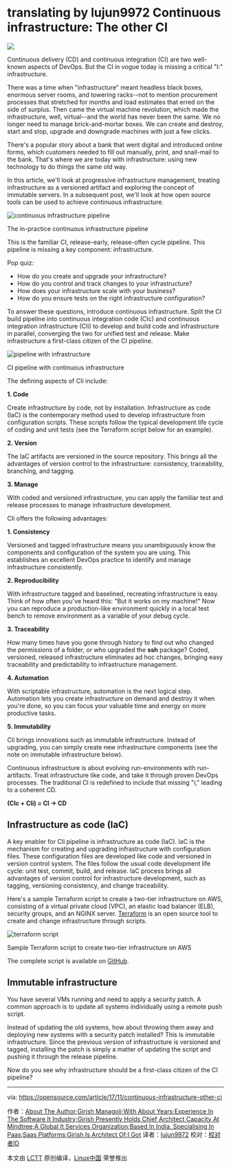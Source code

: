 translating by lujun9972
Continuous infrastructure: The other CI
======
![](https://opensource.com/sites/default/files/styles/image-full-size/public/lead-images/BIZ_darwincloud_520x292_0311LL.png?itok=74DLgd8Q)

Continuous delivery (CD) and continuous integration (CI) are two well-known aspects of DevOps. But the CI in vogue today is missing a critical "I:" infrastructure.

There was a time when "infrastructure" meant headless black boxes, enormous server rooms, and towering racks--not to mention procurement processes that stretched for months and load estimates that erred on the side of surplus. Then came the virtual machine revolution, which made the infrastructure, well, virtual--and the world has never been the same. We no longer need to manage brick-and-mortar boxes. We can create and destroy, start and stop, upgrade and downgrade machines with just a few clicks.

There's a popular story about a bank that went digital and introduced online forms, which customers needed to fill out manually, print, and snail-mail to the bank. That's where we are today with infrastructure: using new technology to do things the same old way.

In this article, we'll look at progressive infrastructure management, treating infrastructure as a versioned artifact and exploring the concept of immutable servers. In a subsequent post, we'll look at how open source tools can be used to achieve continuous infrastructure.


![continuous infrastructure pipeline][2]


The in-practice continuous infrastructure pipeline

This is the familiar CI, release-early, release-often cycle pipeline. This pipeline is missing a key component: infrastructure.

Pop quiz:

  * How do you create and upgrade your infrastructure?
  * How do you control and track changes to your infrastructure?
  * How does your infrastructure scale with your business?
  * How do you ensure tests on the right infrastructure configuration?



To answer these questions, introduce continuous infrastructure. Split the CI build pipeline into continuous integration code (CIc) and continuous integration infrastructure (CIi) to develop and build code and infrastructure in parallel, converging the two for unified test and release. Make infrastructure a first-class citizen of the CI pipeline.


![pipeline with infrastructure][4]


CI pipeline with continuous infrastructure

The defining aspects of CIi include:

**1\. Code**

Create infrastructure by code, not by installation. Infrastructure as code (IaC) is the contemporary method used to develop infrastructure from configuration scripts. These scripts follow the typical development life cycle of coding and unit tests (see the Terraform script below for an example).

**2\. Version**

The IaC artifacts are versioned in the source repository. This brings all the advantages of version control to the infrastructure: consistency, traceability, branching, and tagging.

**3\. Manage**

With coded and versioned infrastructure, you can apply the familiar test and release processes to manage infrastructure development.

CIi offers the following advantages:

**1\. Consistency**

Versioned and tagged infrastructure means you unambiguously know the components and configuration of the system you are using. This establishes an excellent DevOps practice to identify and manage infrastructure consistently.

**2\. Reproducibility**

With infrastructure tagged and baselined, recreating infrastructure is easy. Think of how often you've heard this: "But it works on my machine!" Now you can reproduce a production-like environment quickly in a local test bench to remove environment as a variable of your debug cycle.

**3\. Traceability**

How many times have you gone through history to find out who changed the permissions of a folder, or who upgraded the **ssh** package? Coded, versioned, released infrastructure eliminates ad hoc changes, bringing easy traceability and predictability to infrastructure management.

**4\. Automation**

With scriptable infrastructure, automation is the next logical step. Automation lets you create infrastructure on demand and destroy it when you're done, so you can focus your valuable time and energy on more productive tasks.

**5\. Immutability**

CIi brings innovations such as immutable infrastructure. Instead of upgrading, you can simply create new infrastructure components (see the note on immutable infrastructure below).

Continuous infrastructure is about evolving run-environments with run-artifacts. Treat infrastructure like code, and take it through proven DevOps processes. The traditional CI is redefined to include that missing "i," leading to a coherent CD.

**(CIc + CIi) = CI -> CD**

## Infrastructure as code (IaC)

A key enabler for CIi pipeline is infrastructure as code (IaC). IaC is the mechanism for creating and upgrading infrastructure with configuration files. These configuration files are developed like code and versioned in version control system. The files follow the usual code development life cycle: unit test, commit, build, and release. IaC process brings all advantages of version control for infrastructure development, such as tagging, versioning consistency, and change traceability.

Here's a sample Terraform script to create a two-tier infrastructure on AWS, consisting of a virtual private cloud (VPC), an elastic load balancer (ELB), security groups, and an NGINX server. [Terraform][5] is an open source tool to create and change infrastructure through scripts.


![terraform script][7]


Sample Terraform script to create two-tier infrastructure on AWS

The complete script is available on [GitHub][8].

## Immutable infrastructure

You have several VMs running and need to apply a security patch. A common approach is to update all systems individually using a remote push script.

Instead of updating the old systems, how about throwing them away and deploying new systems with a security patch installed? This is immutable infrastructure. Since the previous version of infrastructure is versioned and tagged, installing the patch is simply a matter of updating the script and pushing it through the release pipeline.

Now do you see why infrastructure should be a first-class citizen of the CI pipeline?

--------------------------------------------------------------------------------

via: https://opensource.com/article/17/11/continuous-infrastructure-other-ci

作者：[About The Author;Girish Managoli;With About Years;Experience In The Software It Industry;Girish Presently Holds Chief Architect Capacity At Mindtree;A Global It Services Organization;Based In India. Specialising In Paas;Saas Platforms;Girish Is Architect Of;I Got][a]
译者：[lujun9972](https://github.com/lujun9972)
校对：[校对者ID](https://github.com/校对者ID)

本文由 [LCTT](https://github.com/LCTT/TranslateProject) 原创编译，[Linux中国](https://linux.cn/) 荣誉推出

[a]:https://opensource.com
[1]:/file/376916
[2]:https://opensource.com/sites/default/files/images/life-uploads/figure1.jpg (continuous infrastructure pipeline in use)
[3]:/file/376921
[4]:https://opensource.com/sites/default/files/images/life-uploads/figure2.jpg (CI pipeline with infrastructure)
[5]:https://github.com/hashicorp/terraform
[6]:/file/376926
[7]:https://opensource.com/sites/default/files/images/life-uploads/figure3_0.png (sample terraform script)
[8]:https://github.com/terraform-providers/terraform-provider-aws/tree/master/examples/two-tier
